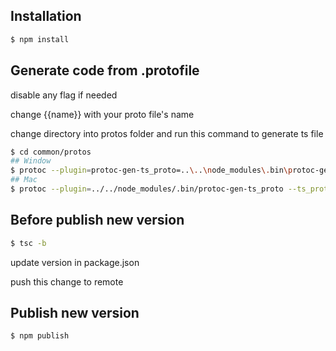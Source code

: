 ## Installation

```bash
$ npm install
```

## Generate code from .protofile

disable any flag if needed

change {{name}} with your proto file's name

change directory into protos folder and run this command to generate ts file

```bash
$ cd common/protos
## Window
$ protoc --plugin=protoc-gen-ts_proto=..\..\node_modules\.bin\protoc-gen-ts_proto.cmd --ts_proto_out=../entities --ts_proto_opt=nestJs=true --ts_proto_opt=useDate=true {{name}}.proto
## Mac
$ protoc --plugin=../../node_modules/.bin/protoc-gen-ts_proto --ts_proto_out=../entities --ts_proto_opt=nestJs=true --ts_proto_opt=useDate=true {{name}}.proto
```

## Before publish new version

```bash
$ tsc -b
```

update version in package.json

push this change to remote

## Publish new version

```bash
$ npm publish
```
